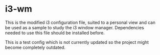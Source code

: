 # i3-wm
This is the modified i3 configuration file, suited to a personal view and can be used as a sample to study the i3 window manager. Dependencies needed to use this file should be installed before.


This is a test config which is not currently updated so the project might become completely outdated.
